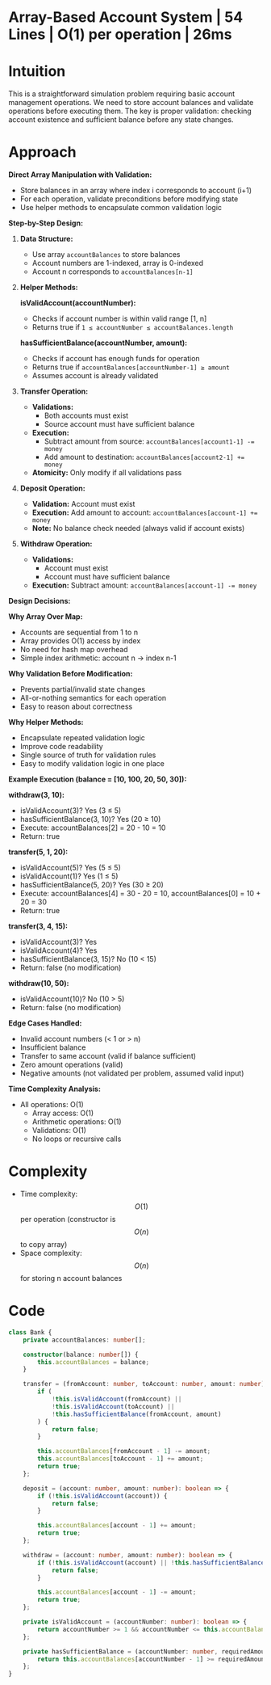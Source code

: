 # Array-Based Account System | 54 Lines | O(1) per operation | 26ms

# Intuition
This is a straightforward simulation problem requiring basic account management operations. We need to store account balances and validate operations before executing them. The key is proper validation: checking account existence and sufficient balance before any state changes.

# Approach
**Direct Array Manipulation with Validation:**
- Store balances in an array where index i corresponds to account (i+1)
- For each operation, validate preconditions before modifying state
- Use helper methods to encapsulate common validation logic

**Step-by-Step Design:**

1. **Data Structure:**
   - Use array `accountBalances` to store balances
   - Account numbers are 1-indexed, array is 0-indexed
   - Account n corresponds to `accountBalances[n-1]`

2. **Helper Methods:**
   
   **isValidAccount(accountNumber):**
   - Checks if account number is within valid range [1, n]
   - Returns true if `1 ≤ accountNumber ≤ accountBalances.length`
   
   **hasSufficientBalance(accountNumber, amount):**
   - Checks if account has enough funds for operation
   - Returns true if `accountBalances[accountNumber-1] ≥ amount`
   - Assumes account is already validated

3. **Transfer Operation:**
   - **Validations:**
     - Both accounts must exist
     - Source account must have sufficient balance
   - **Execution:**
     - Subtract amount from source: `accountBalances[account1-1] -= money`
     - Add amount to destination: `accountBalances[account2-1] += money`
   - **Atomicity:** Only modify if all validations pass

4. **Deposit Operation:**
   - **Validation:** Account must exist
   - **Execution:** Add amount to account: `accountBalances[account-1] += money`
   - **Note:** No balance check needed (always valid if account exists)

5. **Withdraw Operation:**
   - **Validations:**
     - Account must exist
     - Account must have sufficient balance
   - **Execution:** Subtract amount: `accountBalances[account-1] -= money`

**Design Decisions:**

**Why Array Over Map:**
- Accounts are sequential from 1 to n
- Array provides O(1) access by index
- No need for hash map overhead
- Simple index arithmetic: account n → index n-1

**Why Validation Before Modification:**
- Prevents partial/invalid state changes
- All-or-nothing semantics for each operation
- Easy to reason about correctness

**Why Helper Methods:**
- Encapsulate repeated validation logic
- Improve code readability
- Single source of truth for validation rules
- Easy to modify validation logic in one place

**Example Execution (balance = [10, 100, 20, 50, 30]):**

**withdraw(3, 10):**
- isValidAccount(3)? Yes (3 ≤ 5)
- hasSufficientBalance(3, 10)? Yes (20 ≥ 10)
- Execute: accountBalances[2] = 20 - 10 = 10
- Return: true

**transfer(5, 1, 20):**
- isValidAccount(5)? Yes (5 ≤ 5)
- isValidAccount(1)? Yes (1 ≤ 5)
- hasSufficientBalance(5, 20)? Yes (30 ≥ 20)
- Execute: accountBalances[4] = 30 - 20 = 10, accountBalances[0] = 10 + 20 = 30
- Return: true

**transfer(3, 4, 15):**
- isValidAccount(3)? Yes
- isValidAccount(4)? Yes
- hasSufficientBalance(3, 15)? No (10 < 15)
- Return: false (no modification)

**withdraw(10, 50):**
- isValidAccount(10)? No (10 > 5)
- Return: false (no modification)

**Edge Cases Handled:**
- Invalid account numbers (< 1 or > n)
- Insufficient balance
- Transfer to same account (valid if balance sufficient)
- Zero amount operations (valid)
- Negative amounts (not validated per problem, assumed valid input)

**Time Complexity Analysis:**
- All operations: O(1)
  - Array access: O(1)
  - Arithmetic operations: O(1)
  - Validations: O(1)
  - No loops or recursive calls

# Complexity
- Time complexity: $$O(1)$$ per operation (constructor is $$O(n)$$ to copy array)
- Space complexity: $$O(n)$$ for storing n account balances

# Code
```typescript
class Bank {
    private accountBalances: number[];

    constructor(balance: number[]) {
        this.accountBalances = balance;
    }

    transfer = (fromAccount: number, toAccount: number, amount: number): boolean => {
        if (
            !this.isValidAccount(fromAccount) ||
            !this.isValidAccount(toAccount) ||
            !this.hasSufficientBalance(fromAccount, amount)
        ) {
            return false;
        }

        this.accountBalances[fromAccount - 1] -= amount;
        this.accountBalances[toAccount - 1] += amount;
        return true;
    };

    deposit = (account: number, amount: number): boolean => {
        if (!this.isValidAccount(account)) {
            return false;
        }

        this.accountBalances[account - 1] += amount;
        return true;
    };

    withdraw = (account: number, amount: number): boolean => {
        if (!this.isValidAccount(account) || !this.hasSufficientBalance(account, amount)) {
            return false;
        }

        this.accountBalances[account - 1] -= amount;
        return true;
    };

    private isValidAccount = (accountNumber: number): boolean => {
        return accountNumber >= 1 && accountNumber <= this.accountBalances.length;
    };

    private hasSufficientBalance = (accountNumber: number, requiredAmount: number): boolean => {
        return this.accountBalances[accountNumber - 1] >= requiredAmount;
    };
}
```
